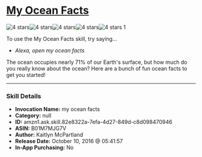 # [My Ocean Facts](http://alexa.amazon.com/#skills/amzn1.ask.skill.82e8322a-7efa-4d27-849d-c8d098470946)
![4 stars](../../images/ic_star_black_18dp_1x.png)![4 stars](../../images/ic_star_black_18dp_1x.png)![4 stars](../../images/ic_star_black_18dp_1x.png)![4 stars](../../images/ic_star_black_18dp_1x.png)![4 stars](../../images/ic_star_border_black_18dp_1x.png) 1

To use the My Ocean Facts skill, try saying...

* *Alexa, open my ocean facts*

The ocean occupies nearly 71% of our Earth's surface, but how much do you really know about the ocean? Here are a bunch of fun ocean facts to get you started!

***

### Skill Details

* **Invocation Name:** my ocean facts
* **Category:** null
* **ID:** amzn1.ask.skill.82e8322a-7efa-4d27-849d-c8d098470946
* **ASIN:** B01M7MJG7V
* **Author:** Kaitlyn McPartland
* **Release Date:** October 10, 2016 @ 05:41:57
* **In-App Purchasing:** No
